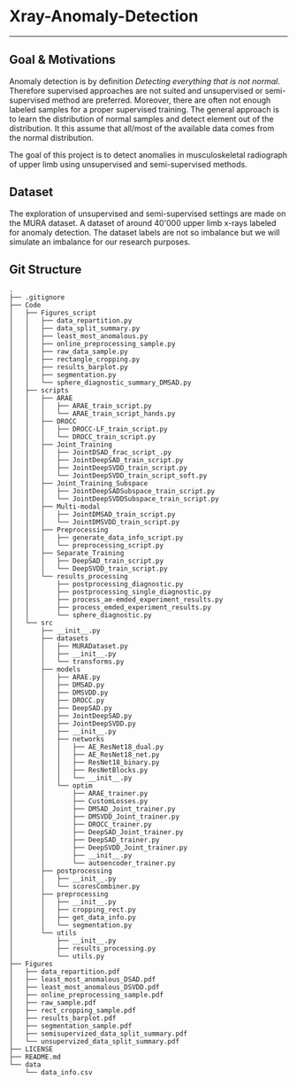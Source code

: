 # Xray-Anomaly-Detection
---
## Goal & Motivations
Anomaly detection is by definition _Detecting everything that is not normal_. Therefore supervised approaches are not suited and unsupervised or semi-supervised method are preferred. Moreover, there are often not enough labeled samples for a proper supervised training. The general approach is to learn the distribution of normal samples and detect element out of the distribution. It this assume that all/most of the available data comes from the normal distribution.

The goal of this project is to detect anomalies in musculoskeletal radiograph of upper limb using unsupervised and semi-supervised methods.

## Dataset
The exploration of unsupervised and semi-supervised settings are made on the MURA dataset. A dataset of around 40'000 upper limb x-rays labeled for anomaly detection. The dataset labels are not so imbalance but we will simulate an imbalance for our research purposes.

## Git Structure

```
.
├── .gitignore
├── Code
│   ├── Figures_script
│   │   ├── data_repartition.py
│   │   ├── data_split_summary.py
│   │   ├── least_most_anomalous.py
│   │   ├── online_preprocessing_sample.py
│   │   ├── raw_data_sample.py
│   │   ├── rectangle_cropping.py
│   │   ├── results_barplot.py
│   │   ├── segmentation.py
│   │   └── sphere_diagnostic_summary_DMSAD.py
│   ├── scripts
│   │   ├── ARAE
│   │   │   ├── ARAE_train_script.py
│   │   │   └── ARAE_train_script_hands.py
│   │   ├── DROCC
│   │   │   ├── DROCC-LF_train_script.py
│   │   │   └── DROCC_train_script.py
│   │   ├── Joint_Training
│   │   │   ├── JointDSAD_frac_script_.py
│   │   │   ├── JointDeepSAD_train_script.py
│   │   │   ├── JointDeepSVDD_train_script.py
│   │   │   └── JointDeepSVDD_train_script_soft.py
│   │   ├── Joint_Training_Subspace
│   │   │   ├── JointDeepSADSubspace_train_script.py
│   │   │   └── JointDeepSVDDSubspace_train_script.py
│   │   ├── Multi-modal
│   │   │   ├── JointDMSAD_train_script.py
│   │   │   └── JointDMSVDD_train_script.py
│   │   ├── Preprocessing
│   │   │   ├── generate_data_info_script.py
│   │   │   └── preprocessing_script.py
│   │   ├── Separate_Training
│   │   │   ├── DeepSAD_train_script.py
│   │   │   └── DeepSVDD_train_script.py
│   │   └── results_processing
│   │       ├── postprocessing_diagnostic.py
│   │       ├── postprocessing_single_diagnostic.py
│   │       ├── process_ae-emded_experiment_results.py
│   │       ├── process_emded_experiment_results.py
│   │       └── sphere_diagnostic.py
│   └── src
│       ├── __init__.py
│       ├── datasets
│       │   ├── MURADataset.py
│       │   ├── __init__.py
│       │   └── transforms.py
│       ├── models
│       │   ├── ARAE.py
│       │   ├── DMSAD.py
│       │   ├── DMSVDD.py
│       │   ├── DROCC.py
│       │   ├── DeepSAD.py
│       │   ├── JointDeepSAD.py
│       │   ├── JointDeepSVDD.py
│       │   ├── __init__.py
│       │   ├── networks
│       │   │   ├── AE_ResNet18_dual.py
│       │   │   ├── AE_ResNet18_net.py
│       │   │   ├── ResNet18_binary.py
│       │   │   ├── ResNetBlocks.py
│       │   │   └── __init__.py
│       │   └── optim
│       │       ├── ARAE_trainer.py
│       │       ├── CustomLosses.py
│       │       ├── DMSAD_Joint_trainer.py
│       │       ├── DMSVDD_Joint_trainer.py
│       │       ├── DROCC_trainer.py
│       │       ├── DeepSAD_Joint_trainer.py
│       │       ├── DeepSAD_trainer.py
│       │       ├── DeepSVDD_Joint_trainer.py
│       │       ├── __init__.py
│       │       └── autoencoder_trainer.py
│       ├── postprocessing
│       │   ├── __init__.py
│       │   └── scoresCombiner.py
│       ├── preprocessing
│       │   ├── __init__.py
│       │   ├── cropping_rect.py
│       │   ├── get_data_info.py
│       │   └── segmentation.py
│       └── utils
│           ├── __init__.py
│           ├── results_processing.py
│           └── utils.py
├── Figures
│   ├── data_repartition.pdf
│   ├── least_most_anomalous_DSAD.pdf
│   ├── least_most_anomalous_DSVDD.pdf
│   ├── online_preprocessing_sample.pdf
│   ├── raw_sample.pdf
│   ├── rect_cropping_sample.pdf
│   ├── results_barplot.pdf
│   ├── segmentation_sample.pdf
│   ├── semisupervized_data_split_summary.pdf
│   └── unsupervized_data_split_summary.pdf
├── LICENSE
├── README.md
└── data
    └── data_info.csv
```
